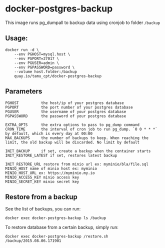 # docker-postgres-backup

This image runs pg_dumpall to backup data using cronjob to folder `/backup`

## Usage:

    docker run -d \
        --env PGHOST=mysql.host \
        --env PGPORT=27017 \
        --env PGUSER=admin \
        --env PGPASSWORD=password \
        --volume host.folder:/backup
        quay.io/tamu_cpt/docker-postgres-backup

## Parameters

    PGHOST          the host/ip of your postgres database
    PGPORT          the port number of your postgres database
    PGUSER          the username of your postgres database
    PGPASSWORD      the password of your postgres database

    EXTRA_OPTS      the extra options to pass to pg_dump command
    CRON_TIME       the interval of cron job to run pg_dump. `0 0 * * *` by default, which is every day at 00:00
    MAX_BACKUPS     the number of backups to keep. When reaching the limit, the old backup will be discarded. No limit by default

    INIT_BACKUP     if set, create a backup when the container starts
    INIT_RESTORE_LATEST if set, restores latest backup

    INIT_RESTORE_URL restore from minio url ex: myminio/bla/file.sql 
    MINIO_HOST name of minio host ex: myminio
    MINIO_HOST_URL ex: https://myminio.my.io
    MINIO_ACCESS_KEY minio access key
    MINIO_SECRET_KEY minio secret key

## Restore from a backup

See the list of backups, you can run:

    docker exec docker-postgres-backup ls /backup

To restore database from a certain backup, simply run:

    docker exec docker-postgres-backup /restore.sh /backup/2015.08.06.171901

